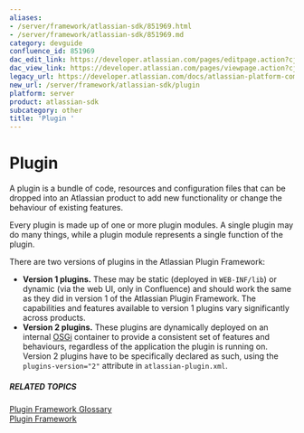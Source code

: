 ```yaml
---
aliases:
- /server/framework/atlassian-sdk/851969.html
- /server/framework/atlassian-sdk/851969.md
category: devguide
confluence_id: 851969
dac_edit_link: https://developer.atlassian.com/pages/editpage.action?cjm=wozere&pageId=851969
dac_view_link: https://developer.atlassian.com/pages/viewpage.action?cjm=wozere&pageId=851969
legacy_url: https://developer.atlassian.com/docs/atlassian-platform-common-components/plugin-framework/plugin-framework-glossary/plugin-glossary-entry
new_url: /server/framework/atlassian-sdk/plugin
platform: server
product: atlassian-sdk
subcategory: other
title: 'Plugin '
---
```

# Plugin

A plugin is a bundle of code, resources and configuration files that can be dropped into an Atlassian product to add new functionality or change the behaviour of existing features.

Every plugin is made up of one or more plugin modules. A single plugin may do many things, while a plugin module represents a single function of the plugin.

There are two versions of plugins in the Atlassian Plugin Framework:

-   **Version 1 plugins.** These may be static (deployed in `WEB-INF/lib`) or dynamic (via the web UI, only in Confluence) and should work the same as they did in version 1 of the Atlassian Plugin Framework. The capabilities and features available to version 1 plugins vary significantly across products.
-   **Version 2 plugins.** These plugins are dynamically deployed on an internal <a href="http://osgi.org" class="external-link">OSGi</a> container to provide a consistent set of features and behaviours, regardless of the application the plugin is running on. Version 2 plugins have to be specifically declared as such, using the `plugins-version="2"` attribute in `atlassian-plugin.xml`.

##### RELATED TOPICS

[Plugin Framework Glossary](/server/framework/atlassian-sdk/plugin-framework-glossary)  
[Plugin Framework](https://developer.atlassian.com/display/PLUGINFRAMEWORK/Plugin+Framework)














































































































































































































































